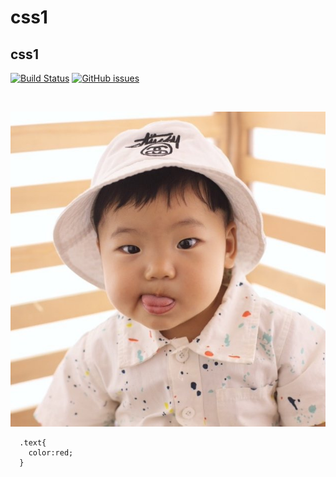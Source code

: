 # css1

## css1

<script>
  // var vuepressPluginGoodCopycode = require("vuepress-plugin-good-copycode")
  // vuepressPluginGoodCopycode('测试')
</script>

[![Build Status](https://app.travis-ci.com/qjwsmile/vue_press.svg?branch=master)](https://app.travis-ci.com/qjwsmile/vue_press)
[![GitHub issues](https://img.shields.io/github/issues/qjwsmile/vue_press)](https://github.com/qjwsmile/vue_press/issues)

<img class="zoom" :src="$withBase('/children.jpg')" >

![An image](/children.jpg)

```  css{2}
  .text{
    color:red;
  }
```

